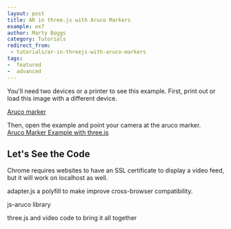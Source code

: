 ```yaml
---
layout: post
title: AR in three.js with Aruco Markers
example: ex7
author: Marty Boggs
category: Tutorials
redirect_from:
 - tutorials/ar-in-threejs-with-aruco-markers
tags:
-  featured
-  advanced
---
```


You'll need two devices or a printer to see this example. First, print out or load this image with a different device.<br>
<!--more-->
<a href="https://martyboggs.github.io/aruco-marker-example/images/aruco.jpg" target="_blank">Aruco marker</a> <i class="fa fa-external-link"></i>

Then, open the example and point your camera at the aruco marker.<br>
<a href="https://martyboggs.github.io/aruco-marker-example" target="_blank">Aruco Marker Example with three.js</a> <i class="fa fa-external-link"></i>




## Let's See the Code

Chrome requires websites to have an SSL certificate to display a video feed, but it will work on localhost as well.

adapter.js a polyfill to make improve cross-browser compatibility.

js-aruco library

three.js and video code to bring it all together


<!--Ok, now that you have your JSON file we can get it into the browser. To get started, we'll use this <a href="{{site.url}}/threejs-world-blank-template.html" download="threejs-world-{{page.example}}.html">basic template <i class="fa fa-download"></i></a> that I use in a lot of posts. Open the template to follow along.
-->